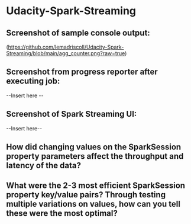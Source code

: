 # Udacity-Spark-Streaming

## Screenshot of sample console output:

(https://github.com/lemadriscoll/Udacity-Spark-Streaming/blob/main/agg_counter.png?raw=true)


## Screenshot from progress reporter after executing job:

--Insert here --

## Screenshot of Spark Streaming UI:

--Insert here--

## How did changing values on the SparkSession property parameters affect the throughput and latency of the data?

## What were the 2-3 most efficient SparkSession property key/value pairs? Through testing multiple variations on values, how can you tell these were the most optimal?
